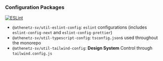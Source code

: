### Configuration Packages
[![ESLint](https://github.com/JackatDJL/Athenetz-SV/actions/workflows/eslint.yml/badge.svg)](https://github.com/JackatDJL/Athenetz-SV/actions/workflows/eslint.yml)

- `@athenetz-sv/util-eslint-config`: `eslint` configurations (includes `eslint-config-next` and `eslint-config-prettier`)
- `@athenetz-sv/util-typescript-config`: `tsconfig.json`s used throughout the monorepo
- `@athenetz-sv/util-tailwind-config`: **Design System** Control through `tailwind.config.js`
